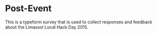 # Post-Event
This is a typeform survey that is used to collect responses and feedback about the Limassol Local Hack Day 2015.
